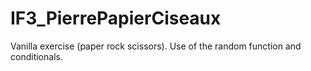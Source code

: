 # IF3_PierrePapierCiseaux
Vanilla exercise  (paper rock scissors).
Use of the random function and conditionals.
